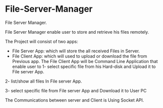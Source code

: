 # File-Server-Manager
File Server Manager.

File Server Manager enable user to store and retrieve his files remotely.

The Project will consist of two apps:
- File Server App: which will store the all received Files in Server.
- File Client App: which will used to upload or download the file from Previous app.
The File Client App will be Command Line Application that enable user to 
1- select specific file from his Hard-disk and Upload it to File server App.

2- list/show all files In File server App.

3- select specific file from File server App and Download it to User PC

The Communications between server and Client is Using Socket API.
